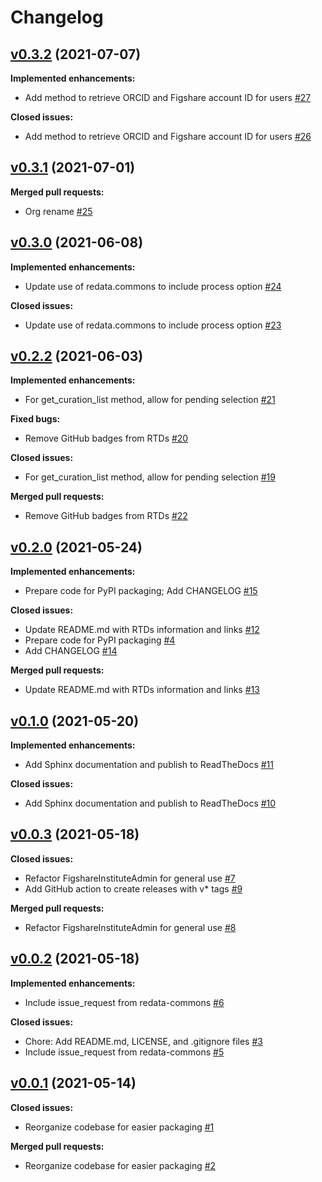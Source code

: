 # Changelog

## [v0.3.2](https://github.com/UAL-RE/ldcoolp-figshare/tree/v0.3.2) (2021-07-07)

**Implemented enhancements:**
 - Add method to retrieve ORCID and Figshare account ID for users
   [#27](https://github.com/UAL-RE/ldcoolp-figshare/pull/27)

**Closed issues:**
 - Add method to retrieve ORCID and Figshare account ID for users
   [#26](https://github.com/UAL-RE/ldcoolp-figshare/issues/26)


## [v0.3.1](https://github.com/UAL-RE/ldcoolp-figshare/tree/v0.3.1) (2021-07-01)

**Merged pull requests:**
 - Org rename [#25](https://github.com/UAL-RE/ldcoolp-figshare/pull/25)


## [v0.3.0](https://github.com/UAL-RE/ldcoolp-figshare/tree/v0.3.0) (2021-06-08)

**Implemented enhancements:**
 -  Update use of redata.commons to include process option [#24](https://github.com/UAL-RE/ldcoolp-figshare/pull/24)

**Closed issues:**
 -  Update use of redata.commons to include process option [#23](https://github.com/UAL-RE/ldcoolp-figshare/issues/23)


## [v0.2.2](https://github.com/UAL-RE/ldcoolp-figshare/tree/v0.2.2) (2021-06-03)

**Implemented enhancements:**
 - For get_curation_list method, allow for pending selection [#21](https://github.com/UAL-RE/ldcoolp-figshare/pull/21)
 
**Fixed bugs:**
 - Remove GitHub badges from RTDs [#20](https://github.com/UAL-RE/ldcoolp-figshare/issues/20)

**Closed issues:**
 - For get_curation_list method, allow for pending selection [#19](https://github.com/UAL-RE/ldcoolp-figshare/issues/19)

**Merged pull requests:**
 - Remove GitHub badges from RTDs [#22](https://github.com/UAL-RE/ldcoolp-figshare/pull/22)


## [v0.2.0](https://github.com/UAL-RE/ldcoolp-figshare/tree/HEAD) (2021-05-24)

**Implemented enhancements:**
 - Prepare code for PyPI packaging; Add CHANGELOG [#15](https://github.com/UAL-RE/ldcoolp-figshare/pull/15)

**Closed issues:**
 - Update README.md with RTDs information and links [#12](https://github.com/UAL-RE/ldcoolp-figshare/issues/12)
 - Prepare code for PyPI packaging [#4](https://github.com/UAL-RE/ldcoolp-figshare/issues/4)
 - Add CHANGELOG [#14](https://github.com/UAL-RE/ldcoolp-figshare/issues/14)

**Merged pull requests:**
 - Update README.md with RTDs information and links [#13](https://github.com/UAL-RE/ldcoolp-figshare/pull/13)


## [v0.1.0](https://github.com/UAL-RE/ldcoolp-figshare/tree/v0.1.0) (2021-05-20)

**Implemented enhancements:**
 - Add Sphinx documentation and publish to ReadTheDocs [#11](https://github.com/UAL-RE/ldcoolp-figshare/pull/11)

**Closed issues:**
 - Add Sphinx documentation and publish to ReadTheDocs [#10](https://github.com/UAL-RE/ldcoolp-figshare/issues/10)


## [v0.0.3](https://github.com/UAL-RE/ldcoolp-figshare/tree/v0.0.3) (2021-05-18)

**Closed issues:**
 - Refactor FigshareInstituteAdmin for general use [#7](https://github.com/UAL-RE/ldcoolp-figshare/issues/7)
 - Add GitHub action to create releases with v* tags [#9](https://github.com/UAL-RE/ldcoolp-figshare/issues/9)

**Merged pull requests:**
 - Refactor FigshareInstituteAdmin for general use [#8](https://github.com/UAL-RE/ldcoolp-figshare/pull/8)


## [v0.0.2](https://github.com/UAL-RE/ldcoolp-figshare/tree/v0.0.2) (2021-05-18)

**Implemented enhancements:**
 - Include issue_request from redata-commons [#6](https://github.com/UAL-RE/ldcoolp-figshare/pull/6)

**Closed issues:**
 - Chore: Add README.md, LICENSE, and .gitignore files [#3](https://github.com/UAL-RE/ldcoolp-figshare/issues/3)
 - Include issue_request from redata-commons [#5](https://github.com/UAL-RE/ldcoolp-figshare/issues/5)


## [v0.0.1](https://github.com/UAL-RE/ldcoolp-figshare/tree/v0.0.1) (2021-05-14)

**Closed issues:**
 - Reorganize codebase for easier packaging [#1](https://github.com/UAL-RE/ldcoolp-figshare/issues/1)

**Merged pull requests:**
 - Reorganize codebase for easier packaging [#2](https://github.com/UAL-RE/ldcoolp-figshare/pull/2)


<!-- TEMPLATE
## [vXX.YY.ZZ](https://github.com/UAL-RE/ldcoolp-figshare/tree/vXX.YY.ZZ) (YYYY-MM-DD)

**Implemented enhancements:**
 - `______` [#XX](https://github.com/UAL-RE/ldcoolp-figshare/pull/XX)

**Fixed bugs:**
 - `______` [#XX](https://github.com/UAL-RE/ldcoolp-figshare/issues/XX)

**Closed issues:**
 - `______` [#XX](https://github.com/UAL-RE/ldcoolp-figshare/issues/XX)

**Merged pull requests:**
 - `______` [#XX](https://github.com/UAL-RE/ldcoolp-figshare/pull/XX)

-->
